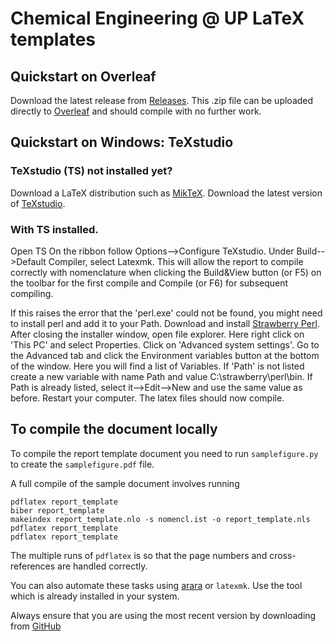 # Chemical Engineering @ UP LaTeX templates

## Quickstart on Overleaf

Download the latest release from [Releases](https://github.com/ChemEngUP/ce-up-latex-templates/releases). This .zip file can be uploaded directly to [Overleaf](https://overleaf.com) and should compile with no further work.

## Quickstart on Windows: TeXstudio

### TeXstudio (TS) not installed yet?

Download a LaTeX distribution such as [MikTeX](https://miktex.org/download).
Download the latest version of [TeXstudio](https://texstudio.org/).

### With TS installed.

Open TS
On the ribbon follow Options-->Configure TeXstudio.
Under Build-->Default Compiler, select Latexmk. This will allow the report to compile correctly with nomenclature when clicking the Build&View button (or F5) on the toolbar for the first compile and Compile (or F6) for subsequent compiling.

If this raises the error that the 'perl.exe' could not be found, you might need to install perl and add it to your Path.
Download and install [Strawberry Perl](http://strawberryperl.com/).
After closing the installer window, open file explorer. Here right click on 'This PC' and select Properties. Click on 'Advanced system settings'. Go to the Advanced tab and click the Environment variables button at the bottom of the window. 
Here you will find a list of Variables. If 'Path' is not listed create a new variable with name Path and value C:\strawberry\perl\bin. If Path is already listed, select it-->Edit-->New and use the same value as before.
Restart your computer.
The latex files should now compile.

## To compile the document locally

To compile the report template document you need to run `samplefigure.py` to create the `samplefigure.pdf` file.

A full compile of the sample document involves running

    pdflatex report_template
    biber report_template
    makeindex report_template.nlo -s nomencl.ist -o report_template.nls
    pdflatex report_template
    pdflatex report_template
    
The multiple runs of `pdflatex` is so that the page numbers and cross-references are handled correctly.

You can also automate these tasks using [arara](https://github.com/cereda/arara) or `latexmk`. Use the tool which is already installed in your system.

Always ensure that you are using the most recent version by downloading from [GitHub](https://github.com/ChemEngUP/ce-up-latex-templates/)
